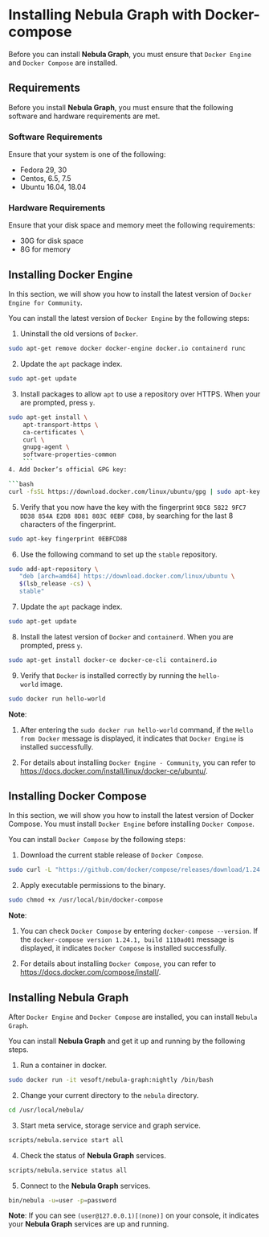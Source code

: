 # Installing Nebula Graph with Docker-compose

Before you can install **Nebula Graph**, you must ensure that `Docker Engine` and `Docker Compose` are installed.

## Requirements

Before you install **Nebula Graph**, you must ensure that the following software and hardware requirements are met.

### Software Requirements

Ensure that your system is one of the following:

* Fedora 29, 30
* Centos, 6.5, 7.5
* Ubuntu 16.04, 18.04

### Hardware Requirements

Ensure that your disk space and memory meet the following requirements:

* 30G for disk space
* 8G for memory

## Installing Docker Engine

In this section, we will show you how to install the latest version of `Docker Engine for Community`.

You can install the latest version of `Docker Engine` by the following steps:

1. Uninstall the old versions of `Docker`.

```bash
sudo apt-get remove docker docker-engine docker.io containerd runc
```

2. Update the `apt` package index.

```bash
sudo apt-get update
```

3. Install packages to allow `apt` to use a repository over HTTPS. When your are prompted, press `y`.

``` bash
sudo apt-get install \
    apt-transport-https \
    ca-certificates \
    curl \
    gnupg-agent \
    software-properties-common
    ```
4. Add Docker’s official GPG key:

```bash
curl -fsSL https://download.docker.com/linux/ubuntu/gpg | sudo apt-key add -
```

5. Verify that you now have the key with the fingerprint `9DC8 5822 9FC7 DD38 854A E2D8 8D81 803C 0EBF CD88`, by searching for the last 8 characters of the fingerprint.

```bash
sudo apt-key fingerprint 0EBFCD88
```

6. Use the following command to set up the `stable` repository.

```bash
sudo add-apt-repository \
   "deb [arch=amd64] https://download.docker.com/linux/ubuntu \
   $(lsb_release -cs) \
   stable"
```

7. Update the `apt` package index.

```bash
sudo apt-get update
```

8. Install the latest version of `Docker` and `containerd`. When you are prompted, press `y`.

```bash
sudo apt-get install docker-ce docker-ce-cli containerd.io
```

9. Verify that `Docker` is installed correctly by running the `hello-world` image.

```bash
sudo docker run hello-world
```

**Note**:

1. After entering the `sudo docker run hello-world` command, if the `Hello from Docker` message is displayed, it indicates that `Docker Engine` is installed successfully.

2. For details about installing `Docker Engine - Community`, you can refer to https://docs.docker.com/install/linux/docker-ce/ubuntu/.

## Installing Docker Compose

In this section, we will show you how to install the latest version of Docker Compose. You must install `Docker Engine` before installing `Docker Compose`.

You can install `Docker Compose` by the following steps:

1. Download the current stable release of `Docker Compose`.

```bash
sudo curl -L "https://github.com/docker/compose/releases/download/1.24.1/docker-compose-$(uname -s)-$(uname -m)" -o /usr/local/bin/docker-compose
```

2. Apply executable permissions to the binary.

```bash
sudo chmod +x /usr/local/bin/docker-compose
```

**Note**:

1. You can check `Docker Compose` by entering `docker-compose --version`. If the `docker-compose version 1.24.1, build 1110ad01` message is displayed, it indicates `Docker Compose` is installed successfully.

2. For details about installing `Docker Compose`, you can refer to https://docs.docker.com/compose/install/.

## Installing Nebula Graph

After `Docker Engine` and `Docker Compose` are installed, you can install `Nebula Graph`.

You can install **Nebula Graph** and get it up and running by the following steps.

1. Run a container in docker.

```bash
sudo docker run -it vesoft/nebula-graph:nightly /bin/bash
```

2. Change your current directory to the `nebula` directory.

```bash
cd /usr/local/nebula/
```

3. Start meta service, storage service and graph service.

```bash
scripts/nebula.service start all
```

4. Check the status of **Nebula Graph** services.

```bash
scripts/nebula.service status all
```

5. Connect to the **Nebula Graph** services.

```bash
bin/nebula -u=user -p=password
```

**Note**: If you can see `(user@127.0.0.1)[(none)]` on your console, it indicates your **Nebula Graph** services are up and running.
